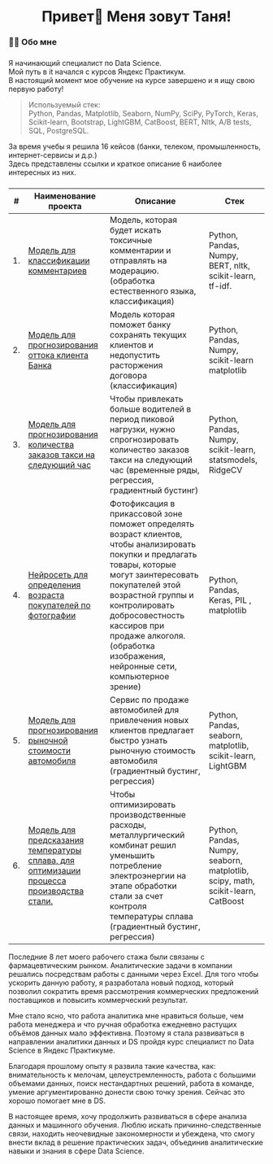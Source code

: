 
###

<h1 align="center">Привет👋 Меня зовут Таня!</h1>

###

<h3 align="left">👩‍💻  Обо мне</h3>

###

Я начинающий специалист по Data Science. \
Мой путь в it начался с курсов Яндекс Практикум. \
В настоящий момент мое обучение на курсе завершено и я ищу свою первую работу!

> Используемый стек: \
Python, Pandas, Matplotlib, Seaborn, NumPy, SciPy, PyTorch, Keras, Scikit-learn, Bootstrap, LightGBM, CatBoost, BERT, Nltk, A/B tests, SQL, PostgreSQL.

За время учебы я решила 16 кейсов (банки, телеком, промышленность, интернет-сервисы и д.р.) \
Здесь представлены ссылки и краткое описание 6 наиболее интересных из них.

###



| #    | Наименование проекта                | Описание                                                     | Стек                                                         |
| ---- | ------------------------------------------------------------ | ------------------------------------------------------------ | ------------------------------------------------------------ |
| 1.   | [Модель для классификации комментариев](https://github.com/GilevaTanya/yandex-practicum-projects/tree/main/model-for-classifying-comments-with-BERT) | Модель, которая будет искать токсичные комментарии и отправлять на модерацию. (обработка естественного языка, классификация) | Python, Pandas, Numpy, BERT, nltk, scikit-learn, tf-idf.      |
| 2.   | [Модель для прогнозирования оттока клиента Банка](https://github.com/GilevaTanya/yandex-practicum-projects/tree/main/model-for-predicting-customer-of-the-bank) | Модель которая поможет банку сохранять текущих клиентов и недопустить расторжения договора (классификация) | Python, Pandas, Numpy, scikit-learn matplotlib |
| 3.   | [Модель для прогнозирования количества заказов такси на следующий час](https://github.com/GilevaTanya/yandex-practicum-projects/tree/main/model-for-predicting-taxi-for-the-next-hour) | Чтобы привлекать больше водителей в период пиковой нагрузки, нужно спрогнозировать количество заказов такси на следующий час (временные ряды, регрессия, градиентный бустинг)  | Python, Pandas, Numpy, scikit-learn, statsmodels, RidgeCV |
| 4.   | [Нейросеть для определения возраста покупателей по фотографии](https://github.com/GilevaTanya/yandex-practicum-projects/blob/main/model-fo-determining-age-on-a-photo/Readme.md) | Фотофиксация в прикассовой зоне поможет определять возраст клиентов, чтобы анализировать покупки и предлагать товары, которые могут заинтересовать покупателей этой возрастной группы и контролировать добросовестность кассиров при продаже алкоголя. (обработка изображения, нейронные сети, компьютерное зрение)  | Python, Pandas, Keras, PIL , matplotlib |
| 5.   | [Модель для прогнозирования рыночной стоимости автомобиля](https://github.com/GilevaTanya/yandex-practicum-projects/tree/main/model-for-predicting-value-car) | Сервис по продаже автомобилей для привлечения новых клиентов предлагает быстро узнать рыночную стоимость автомобиля (градиентный бустинг, регрессия) | Python, Pandas, seaborn, matplotlib, scikit-learn, LightGBM |
| 6.   | [Модель для предсказания температуры сплава, для оптимизации процесса производства стали.](https://github.com/GilevaTanya/yandex-practicum-projects/tree/main/model-for-determining-the-temperature-of-the-alloy) | Чтобы оптимизировать производственные расходы, металлургический комбинат решил уменьшить потребление электроэнергии на этапе обработки стали за счет контроля температуры сплава (градиентный бустинг, регрессия)| Python, Pandas, Numpy, seaborn, matplotlib, scipy, math, scikit-learn, CatBoost |


Последние 8 лет моего рабочего стажа были связаны с фармацевтическим рынком. Аналитические задачи в компании решались посредствам работы с данными через Excel. Для того чтобы ускорить данную работу, я разработала новый подход, который позволил сократить время рассмотрения коммерческих предложений поставщиков и повысить коммерческий результат.

Мне стало ясно, что работа аналитика мне нравиться больше, чем работа менеджера и что ручная обработка ежедневно растущих объёмов данных мало эффективна.
Поэтому я стала развиваться в направлении аналитики данных и DS пройдя курс специалист по Data Science в Яндекс Практикуме.

Благодаря прошлому опыту я развила такие качества, как: внимательность к мелочам, целеустремленность, работа с большими объемами данных, поиск нестандартных решений, работа в команде, умение аргументированно донести свою точку зрения. Сейчас это хорошо помогает мне в DS.

В настоящее время, хочу продолжить развиваться в сфере анализа данных и машинного обучения. Люблю искать причинно-следственные связи, находить неочевидные закономерности и убеждена, что смогу внести вклад в решение практических задач, объединив аналитические навыки и знания в сфере Data Science.
